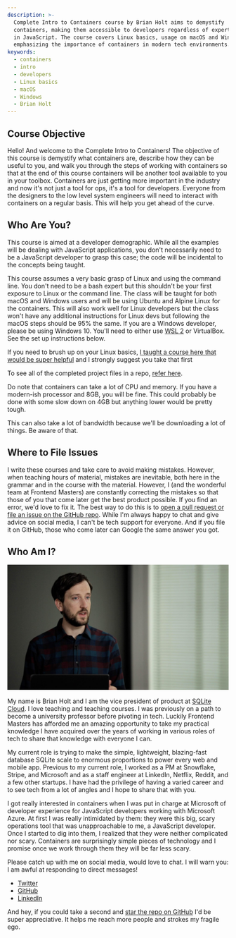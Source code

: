 ```yaml
---
description: >-
  Complete Intro to Containers course by Brian Holt aims to demystify
  containers, making them accessible to developers regardless of expertise level
  in JavaScript. The course covers Linux basics, usage on macOS and Windows,
  emphasizing the importance of containers in modern tech environments.
keywords:
  - containers
  - intro
  - developers
  - Linux basics
  - macOS
  - Windows
  - Brian Holt
---
```


## Course Objective

Hello! And welcome to the Complete Intro to Containers! The objective of this course is demystify what containers are, describe how they can be useful to you, and walk you through the steps of working with containers so that at the end of this course containers will be another tool available to you in your toolbox. Containers are just getting more important in the industry and now it's not just a tool for ops, it's a tool for developers. Everyone from the designers to the low level system engineers will need to interact with containers on a regular basis. This will help you get ahead of the curve.

## Who Are You?

This course is aimed at a developer demographic. While all the examples will be dealing with JavaScript applications, you don't necessarily need to be a JavaScript developer to grasp this case; the code will be incidental to the concepts being taught.

This course assumes a very basic grasp of Linux and using the command line. You don't need to be a bash expert but this shouldn't be your first exposure to Linux or the command line. The class will be taught for both macOS and Windows users and will be using Ubuntu and Alpine Linux for the containers. This will also work well for Linux developers but the class won't have any additional instructions for Linux devs but following the macOS steps should be 95% the same. If you are a Windows developer, please be using Windows 10. You'll need to either use [WSL 2][wsl2] or VirtualBox. See the set up instructions below.

If you need to brush up on your Linux basics, [I taught a course here that would be super helpful][linux] and I strongly suggest you take that first

To see all of the completed project files in a repo, [refer here][project-files].

Do note that containers can take a lot of CPU and memory. If you have a modern-ish processor and 8GB, you will be fine. This could probably be done with some slow down on 4GB but anything lower would be pretty tough.

This can also take a lot of bandwidth because we'll be downloading a lot of things. Be aware of that.

## Where to File Issues

I write these courses and take care to avoid making mistakes. However, when teaching hours of material, mistakes are inevitable, both here in the grammar and in the course with the material. However, I (and the wonderful team at Frontend Masters) are constantly correcting the mistakes so that those of you that come later get the best product possible. If you find an error, we'd love to fix it. The best way to do this is to [open a pull request or file an issue on the GitHub repo][issue]. While I'm always happy to chat and give advice on social media, I can't be tech support for everyone. And if you file it on GitHub, those who come later can Google the same answer you got.

## Who Am I?

![Brian teaching a course](/images/social-share-cover.jpg)

My name is Brian Holt and I am the vice president of product at [SQLite Cloud][sqlitecloud]. I love teaching and teaching courses. I was previously on a path to become a university professor before pivoting in tech. Luckily Frontend Masters has afforded me an amazing opportunity to take my practical knowledge I have acquired over the years of working in various roles of tech to share that knowledge with everyone I can.

My current role is trying to make the simple, lightweight, blazing-fast database SQLite scale to enormous proportions to power every web and mobile app. Previous to my current role, I worked as a PM at Snowflake, Stripe, and Microsoft and as a staff engineer at LinkedIn, Netflix, Reddit, and a few other startups. I have had the privilege of having a varied career and to see tech from a lot of angles and I hope to share that with you.

I got really interested in containers when I was put in charge at Microsoft of developer experience for JavaScript developers working with Microsoft Azure. At first I was really intimidated by them: they were this big, scary operations tool that was unapproachable to me, a JavaScript developer. Once I started to dig into them, I realized that they were neither complicated nor scary. Containers are surprisingly simple pieces of technology and I promise once we work through them they will be far less scary.

Please catch up with me on social media, would love to chat. I will warn you: I am awful at responding to direct messages!

- [Twitter][twitter]
- [GitHub][github]
- [LinkedIn][linkedin]

And hey, if you could take a second and [star the repo on GitHub][gh] I'd be super appreciative. It helps me reach more people and strokes my fragile ego.

[gh]: https://github.com/btholt/complete-intro-to-containers-v2
[frontend-masters]: https://frontendmasters.com/teachers/brian-holt/
[fehh]: http://frontendhappyhour.com/
[fem]: https://frontendmasters.com/
[twitter]: https://twitter.com/holtbt
[github]: https://github.com/btholt
[linkedin]: https://www.linkedin.com/in/btholt/
[course]: https://frontendmasters.com/courses/complete-intro-containers-v2/
[issue]: https://github.com/btholt/complete-intro-to-containers-v2/issues
[project-files]: https://github.com/btholt/project-files-for-complete-intro-to-containers-v2
[linux]: https://frontendmasters.com/courses/linux-command-line/
[sqlitecloud]: https://sqlitecloud.io/
[wsl2]: https://learn.microsoft.com/en-us/windows/wsl/install

